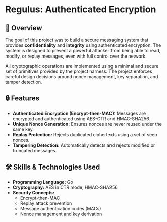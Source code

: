 # Regulus: Authenticated Encryption

## 🚀 Overview

The goal of this project was to build a secure messaging system that provides **confidentiality** and **integrity** using authenticated encryption. The system is designed to prevent a powerful attacker from being able to read, modify, or replay messages, even with full control over the network.

All cryptographic operations are implemented using a minimal and secure set of primitives provided by the project harness. The project enforces careful design decisions around nonce management, key separation, and tamper detection.

## 🔒 Features

- **Authenticated Encryption (Encrypt-then-MAC):** Messages are encrypted and authenticated using AES-CTR and HMAC-SHA256.
- **Unique Nonce Generation:** Ensures nonces are never reused under the same key.
- **Replay Protection:** Rejects duplicated ciphertexts using a set of seen nonces.
- **Tampering Detection:** Automatically detects and rejects modified or truncated messages.

## 🛠️ Skills & Technologies Used

- **Programming Language:** Go
- **Cryptography:** AES in CTR mode, HMAC-SHA256
- **Security Concepts:** 
  - Encrypt-then-MAC
  - Replay attack prevention
  - Message authentication codes (MACs)
  - Nonce management and key derivation

